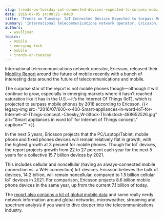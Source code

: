 ```yaml
---
slug: trends-on-tuesday-iot-connected-devices-expected-to-surpass-mobile-phones-by-2018
date: 2016-07-05 14:00:25 -0400
title: 'Trends on Tuesday: IoT Connected Devices Expected to Surpass Mobile Phones by 2018'
summary: 'International telecommunications network operator, Ericsson, released their Mobility Report around the future of mobile recently with a bunch of interesting data around the future of telecommunications and mobile. The surprise star of the report is not mobile phones though&mdash;although it will continue to grow, especially in emerging markets where it hasn’t reached saturation like it'
authors:
  - wsullivan
topics:
  - mobile
  - emerging-tech
  - mobile
  - trends-on-tuesday
---
```


International telecommunications network operator, Ericsson, released their [Mobility Report](https://www.ericsson.com/mobility-report) around the future of mobile recently with a bunch of interesting data around the future of telecommunications and mobile.

The surprise star of the report is not mobile phones though—although it will continue to grow, especially in emerging markets where it hasn’t reached saturation like it has in the U.S.—it’s the Internet Of Things (IoT), which is projected to surpass mobile phones by 2018 according to Ericsson. {{< legacy-img src="2016/07/600-x-400-Smart-appliances-in-word-IoT-for-Internet-of-Things-concept.-Chesky_W-iStock-Thinkstock-498652526.jpg" alt="Smart appliances in word IoT for Internet of Things concept." caption="" >}} 

In the next 5 years, Ericsson projects that the PC/Laptop/Tablet, mobile phone and fixed phones devices will remain relatively flat in growth, with the highest growth at 3 percent for mobile phones. Though for IoT devices, the report projects growth from 22 to 27 percent each year for the next 5 years for a collective 15.7 billion devices by 2021.

This includes cellular and noncellular (having an always-connected mobile connection vs. a WiFi connection) IoT devices. Ericsson believes the bulk of devices, 14.2 billion, will remain noncellular, compared to 1.5 billion cellular IoT devices in 2021. For comparison, Ericsson projects 8.6 billion mobile phone devices in the same year, up from the current 7.1 billion of today.

The [report also contains a lot of global mobile data](https://www.ericsson.com/res/docs/2016/ericsson-mobility-report-2016.pdf) and some really nerdy network information around global networks, microweather, streaming and spectrum analysis if you want to dive deeper into the telecommunications industry.